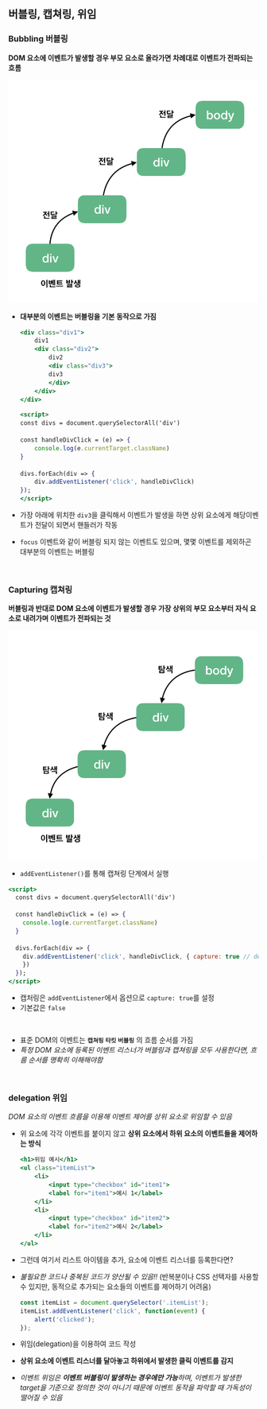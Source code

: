 ## 버블링, 캡쳐링, 위임

### Bubbling 버블링
**DOM 요소에 이벤트가 발생할 경우 부모 요소로 올라가면 차례대로 이벤트가 전파되는 흐름**

![bubbling](/image/bubbling.png)

- **대부분의 이벤트는 버블링을 기본 동작으로 가짐**

    ```jsx
    <div class="div1">
        div1
        <div class="div2">
            div2
            <div class="div3">
            div3
            </div>
        </div>
    </div>
    ```
    ```jsx
    <script>
    const divs = document.querySelectorAll('div')

    const handleDivClick = (e) => {
        console.log(e.currentTarget.className)
    }

    divs.forEach(div => {
        div.addEventListener('click', handleDivClick)
    });
    </script>
    ```

- 가장 아래에 위치한 `div3`을 클릭해서 이벤트가 발생을 하면 상위 요소에게 해당이벤트가 전달이 되면서 핸들러가 작동
- `focus` 이벤트와 같이 버블링 되지 않는 이벤트도 있으며, 몇몇 이벤트를 제외하곤 대부분의 이벤트는 버블링

<br/>

### Capturing 캡쳐링
**버블링과 반대로 DOM 요소에 이벤트가 발생할 경우 가장 상위의 부모 요소부터 자식 요소로 내려가며 이벤트가 전파되는 것**

![capturing](/image/capturing.png)

- `addEventListener()`를 통해 캡쳐링 단계에서 실행

```jsx
<script>
  const divs = document.querySelectorAll('div')

  const handleDivClick = (e) => {
    console.log(e.currentTarget.className)
  }

  divs.forEach(div => {
    div.addEventListener('click', handleDivClick, { capture: true // default 값은 false
    })
  });
</script>
```

- 캡처링은 `addEventListener`에서 옵션으로 `capture: true`를 설정
- 기본값은 `false`

<br/>

- 표준 DOM의 이벤트는 **`캡쳐링` `타킷` `버블링`** 의 흐름 순서를 가짐
- *특정 DOM 요소에 등록된 이벤트 리스너가 버블링과 캡쳐링을 모두 사용한다면, 흐름 순서를 명확히 이해해야함*

<br/>

### delegation 위임
*DOM 요소의 이벤트 흐름을 이용해 이벤트 제어를 상위 요소로 위임할 수 있음*

- 위 요소에 각각 이벤트를 붙이지 않고 **상위 요소에서 하위 요소의 이벤트들을 제어하는 방식**

    ```jsx
    <h1>위임 예시</h1>
    <ul class="itemList">
        <li>
            <input type="checkbox" id="item1">
            <label for="item1">예시 1</label>
        </li>
        <li>
            <input type="checkbox" id="item2">
            <label for="item2">예시 2</label>
        </li>
    </ul>
    ```

- 그런데 여기서 리스트 아이템을 추가, 요소에 이벤트 리스너를 등록한다면?
- *불필요한 코드나 중복된 코드가 양산될 수 있음!!* (반복분이나 CSS 선택자를 사용할 수 있지만, 동적으로 추가되는 요소들의 이벤트를 제어하기 어려움)
    
    ```jsx
    const itemList = document.querySelector('.itemList');
    itemList.addEventListener('click', function(event) {
        alert('clicked');
    });
    ```
- 위임(delegation)을 이용하여 코드 작성
- **상위 요소에 이벤트 리스너를 달아놓고 하위에서 발생한 클릭 이벤트를 감지**
- *이벤트 위임은 **이벤트 버블링이 발생하는 경우에만 가능**하며, 이벤트가 발생한 target을 기준으로 정의한 것이 아니기 때문에 이벤트 동작을 파악할 때 가독성이 떨어질 수 있음*